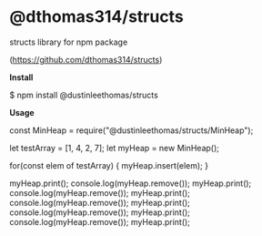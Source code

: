 # @dthomas314/structs
structs library for npm package

(https://github.com/dthomas314/structs)


**Install**

$ npm install @dustinleethomas/structs



**Usage**

const MinHeap = require("@dustinleethomas/structs/MinHeap");

let testArray = [1, 4, 2, 7];
let myHeap = new MinHeap();

for(const elem of testArray) {
    myHeap.insert(elem);
}

myHeap.print();
console.log(myHeap.remove());
myHeap.print();
console.log(myHeap.remove());
myHeap.print();
console.log(myHeap.remove());
myHeap.print();
console.log(myHeap.remove());
myHeap.print();
console.log(myHeap.remove());
myHeap.print();
